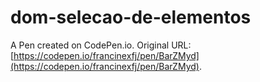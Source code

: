 # dom-selecao-de-elementos

A Pen created on CodePen.io. Original URL: [https://codepen.io/francinexfj/pen/BarZMyd](https://codepen.io/francinexfj/pen/BarZMyd).

